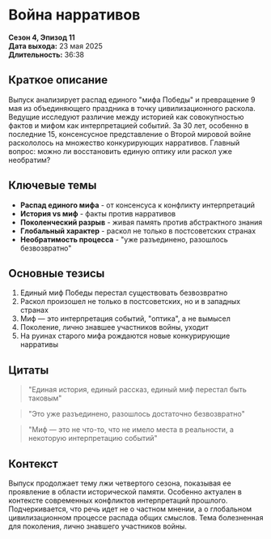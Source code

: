 # Война нарративов
**Сезон 4, Эпизод 11**  
**Дата выхода:** 23 мая 2025  
**Длительность:** 36:38

## Краткое описание

Выпуск анализирует распад единого "мифа Победы" и превращение 9 мая из объединяющего праздника в точку цивилизационного раскола. Ведущие исследуют различие между историей как совокупностью фактов и мифом как интерпретацией событий. За 30 лет, особенно в последние 15, консенсусное представление о Второй мировой войне раскололось на множество конкурирующих нарративов. Главный вопрос: можно ли восстановить единую оптику или раскол уже необратим?

## Ключевые темы

- **Распад единого мифа** - от консенсуса к конфликту интерпретаций
- **История vs миф** - факты против нарративов
- **Поколенческий разрыв** - живая память против абстрактного знания
- **Глобальный характер** - раскол не только в постсоветских странах
- **Необратимость процесса** - "уже разъединено, разошлось безвозвратно"

## Основные тезисы

1. Единый миф Победы перестал существовать безвозвратно
2. Раскол произошел не только в постсоветских, но и в западных странах
3. Миф — это интерпретация событий, "оптика", а не вымысел
4. Поколение, лично знавшее участников войны, уходит
5. На руинах старого мифа рождаются новые конкурирующие нарративы

## Цитаты

> "Единая история, единый рассказ, единый миф перестал быть таковым"

> "Это уже разъединено, разошлось достаточно безвозвратно"

> "Миф — это не что-то, что не имело места в реальности, а некоторую интерпретацию событий"

## Контекст

Выпуск продолжает тему лжи четвертого сезона, показывая ее проявление в области исторической памяти. Особенно актуален в контексте современных конфликтов интерпретаций прошлого. Подчеркивается, что речь идет не о частном мнении, а о глобальном цивилизационном процессе распада общих смыслов. Тема болезненная для поколения, лично знавшего участников войны.